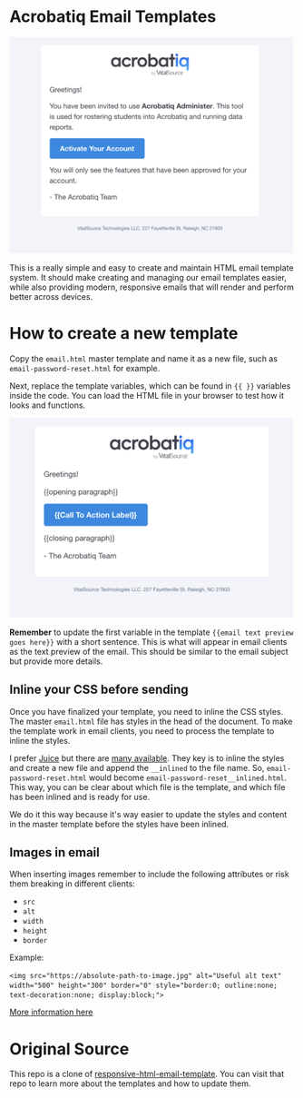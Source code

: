 # Acrobatiq Email Templates

<img src="https://github.com/blakeperdue/acro-email-template/blob/acro/preview2.png?raw=true" alt="preview" width="500">

This is a really simple and easy to create and maintain HTML email template system. It should make creating and managing our email templates easier, while also providing modern, responsive emails that will render and perform better across devices.

# How to create a new template

Copy the `email.html` master template and name it as a new file, such as `email-password-reset.html` for example.

Next, replace the template variables, which can be found in `{{ }}` variables inside the code. You can load the HTML file in your browser to test how it looks and functions. 

<img src="https://github.com/blakeperdue/acro-email-template/blob/acro/preview-vars.png?raw=true" alt="preview of variables" width="500">

**Remember** to update the first variable in the template `{{email text preview goes here}}` with a short sentence. This is what will appear in email clients as the text preview of the email. This should be similar to the email subject but provide more details.

## Inline your CSS before sending

Once you have finalized your template, you need to inline the CSS styles. The master `email.html` file has styles in the head of the document. To make the template work in email clients, you need to process the template to inline the styles.

I prefer [Juice](http://automattic.github.io/juice/) but there are [many available](https://htmlemail.io/inline/). They key is to inline the styles and create a new file and append the `__inlined` to the file name. So, `email-password-reset.html` would become `email-password-reset__inlined.html`. This way, you can be clear about which file is the template, and which file has been inlined and is ready for use.

We do it this way because it's way easier to update the styles and content in the master template before the styles have been inlined.

## Images in email

When inserting images remember to include the following attributes or risk them breaking in different clients:

* `src`
* `alt`
* `width`
* `height`
* `border`

Example:

`<img src="https://absolute-path-to-image.jpg" alt="Useful alt text" width="500" height="300" border="0" style="border:0; outline:none; text-decoration:none; display:block;">`

[More information here](https://www.smashingmagazine.com/2017/01/introduction-building-sending-html-email-for-web-developers/)

# Original Source

This repo is a clone of [responsive-html-email-template](https://github.com/leemunroe/responsive-html-email-template). You can visit that repo to learn more about the templates and how to update them.